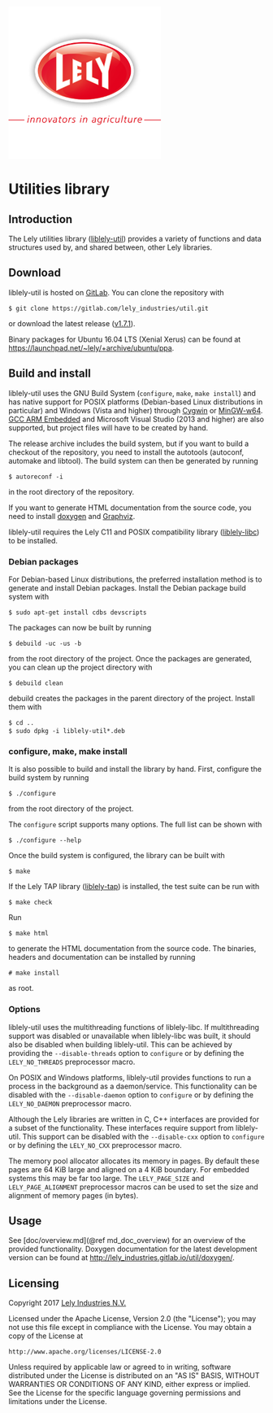 ![logo](doc/logo.png)

Utilities library
=================

Introduction
------------

The Lely utilities library ([liblely-util]) provides a variety of functions and
data structures used by, and shared between, other Lely libraries.

Download
--------

liblely-util is hosted on [GitLab]. You can clone the repository with

    $ git clone https://gitlab.com/lely_industries/util.git

or download the latest release
([v1.7.1](https://gitlab.com/lely_industries/util/tags/v1.7.1)).

Binary packages for Ubuntu 16.04 LTS (Xenial Xerus) can be found at
https://launchpad.net/~lely/+archive/ubuntu/ppa.

Build and install
-----------------

liblely-util uses the GNU Build System (`configure`, `make`, `make install`) and
has native support for POSIX platforms (Debian-based Linux distributions in
particular) and Windows (Vista and higher) through [Cygwin] or [MinGW-w64].
[GCC ARM Embedded] and Microsoft Visual Studio (2013 and higher) are also
supported, but project files will have to be created by hand.

The release archive includes the build system, but if you want to build a
checkout of the repository, you need to install the autotools (autoconf,
automake and libtool). The build system can then be generated by running

    $ autoreconf -i

in the root directory of the repository.

If you want to generate HTML documentation from the source code, you need to
install [doxygen] and [Graphviz].

liblely-util requires the Lely C11 and POSIX compatibility library
([liblely-libc]) to be installed.

### Debian packages

For Debian-based Linux distributions, the preferred installation method is to
generate and install Debian packages. Install the Debian package build system
with

    $ sudo apt-get install cdbs devscripts

The packages can now be built by running

    $ debuild -uc -us -b

from the root directory of the project. Once the packages are generated, you can
clean up the project directory with

    $ debuild clean

debuild creates the packages in the parent directory of the project. Install
them with

    $ cd ..
    $ sudo dpkg -i liblely-util*.deb

### configure, make, make install

It is also possible to build and install the library by hand. First, configure
the build system by running

    $ ./configure

from the root directory of the project.

The `configure` script supports many options. The full list can be shown with

    $ ./configure --help

Once the build system is configured, the library can be built with

    $ make

If the Lely TAP library ([liblely-tap]) is installed, the test suite can be run
with

    $ make check

Run

    $ make html

to generate the HTML documentation from the source code. The binaries, headers
and documentation can be installed by running

    # make install

as root.

### Options

liblely-util uses the multithreading functions of liblely-libc. If
multithreading support was disabled or unavailable when liblely-libc was built,
it should also be disabled when building liblely-util. This can be achieved by
providing the `--disable-threads` option to `configure` or by defining the
`LELY_NO_THREADS` preprocessor macro.

On POSIX and Windows platforms, liblely-util provides functions to run a process
in the background as a daemon/service. This functionality can be disabled with
the `--disable-daemon` option to `configure` or by defining the `LELY_NO_DAEMON`
preprocessor macro.

Although the Lely libraries are written in C, C++ interfaces are provided for a
subset of the functionality. These interfaces require support from liblely-util.
This support can be disabled with the `--disable-cxx` option to `configure` or
by defining the `LELY_NO_CXX` preprocessor macro.

The memory pool allocator allocates its memory in pages. By default these pages
are 64 KiB large and aligned on a 4 KiB boundary. For embedded systems this may
be far too large. The `LELY_PAGE_SIZE` and `LELY_PAGE_ALIGNMENT` preprocessor
macros can be used to set the size and alignment of memory pages (in bytes).

Usage
-----

See [doc/overview.md](@ref md_doc_overview) for an overview of the provided
functionality. Doxygen documentation for the latest development version can be
found at http://lely_industries.gitlab.io/util/doxygen/.

Licensing
---------

Copyright 2017 [Lely Industries N.V.]

Licensed under the Apache License, Version 2.0 (the "License");
you may not use this file except in compliance with the License.
You may obtain a copy of the License at

    http://www.apache.org/licenses/LICENSE-2.0

Unless required by applicable law or agreed to in writing, software
distributed under the License is distributed on an "AS IS" BASIS,
WITHOUT WARRANTIES OR CONDITIONS OF ANY KIND, either express or implied.
See the License for the specific language governing permissions and
limitations under the License.

[Cygwin]: https://www.cygwin.com/
[doxygen]: http://www.doxygen.org/
[GCC ARM Embedded]: https://launchpad.net/gcc-arm-embedded
[GitLab]: https://gitlab.com/lely_industries/util
[Graphviz]: http://www.graphviz.org/
[liblely-libc]: https://gitlab.com/lely_industries/libc
[liblely-tap]: https://gitlab.com/lely_industries/tap
[liblely-util]: https://gitlab.com/lely_industries/util
[Lely Industries N.V.]: http://www.lely.com
[MinGW-w64]: http://mingw-w64.org/

